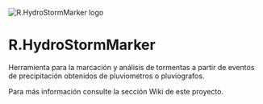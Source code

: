 ![R.HydroStormMarker logo](https://github.com/r-cfdtools/R.HydroStormMarker/blob/master/R.HydroStormMarker_v0.png)

# R.HydroStormMarker
Herramienta para la marcación y análisis de tormentas a partir de eventos de precipitación obtenidos de pluviometros o pluviografos.

Para más información consulte la sección Wiki de este proyecto.
